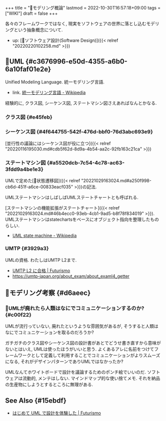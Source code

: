 +++
title = "📝モデリング概論"
lastmod = 2022-10-30T16:57:18+09:00
tags = ["WIKI"]
draft = false
+++

各々のフレームワークではなく, 現実をソフトウェアの世界に落とし込むモデリングという抽象概念について.

-   up: [📂ソフトウェア設計(Software Design)]({{< relref "20220220102258.md" >}})


## 📝UML {#c3676996-e50d-4355-a6b0-6a10faf01e2e}

Unified Modeling Language. 統一モデリング言語.

-   link. [統一モデリング言語 - Wikipedia](https://ja.wikipedia.org/wiki/%E7%B5%B1%E4%B8%80%E3%83%A2%E3%83%87%E3%83%AA%E3%83%B3%E3%82%B0%E8%A8%80%E8%AA%9E)

経験的に, クラス図, シーケンス図, ステートマシン図さえあればなんとかなる.


### クラス図 {#e45feb}


### シーケンス図 {#4f644755-542f-476d-bbf0-76d3abc693e9}

[並行性の議論にはシーケンス図が役に立つ]({{< relref "20220116195030.md#cdb5f62d-8d9a-4b54-aa2c-92fb163c21ca" >}})


### ステートマシン図 {#a5520dcb-7c54-4c78-ac63-3fdd9a4be1e3}

UMLで定めた[📝状態遷移図]({{< relref "20221029163024.md#a250f998-cb6d-451f-a6ce-00833eacf035" >}})の記法.

UMLステートマシンはしばしばUMLステートチャートとも呼ばれる.

[ステートマシンの機能拡張がステートチャート]({{< relref "20221029163024.md#46b4ecc0-93eb-4cb1-9ad5-b8f78f834019" >}}). UMLステートマシンはstatechartsをベースにオブジェクト指向を整理したものらしい.

-   [UML state machine - Wikipedia](https://en.wikipedia.org/wiki/UML_state_machine#Extended_states)


### UMTP {#3929a3}

UMLの資格. わたしはUMTP L2まで.

-   [UMTP L2 に合格 | Futurismo](https://futurismo.biz/archives/115/)
-   <https://umtp-japan.org/about_exam/about_examl4_getter>


## 🤔モデリング考察 {#d6aeec}


### 🤔UMLが廃れたら人類はなにでコミュニケーションするのか? {#c00f22}

UMLが流行っていない, 廃れたというような雰囲気があるが, そうすると人類はなにでコミュニケーションを取るのだろうか?

ガチガチのクラス図やシーケンス図の設計書があとでどうせ書き直すから意味がないとはいえ, UMLは使ったほうがいいと思う. よくあるアレに名前をつけてフレームワークとして定義して利用することでコミュニケーションがよりスムーズになる, それがデザインパターンでありUMLではなかったか?

UMLなんてホワイトボードで設計を議論するためのポンチ絵でいいのだ. ソフトウェアは流動的, メンテはしない. マインドマップ的な使い捨てメモ. それを納品の生産物にしようとするところに無理がある.


## See Also {#15ebdf}

-   [はじめて UML で設計を体験した | Futurismo](https://futurismo.biz/archives/2639/)
